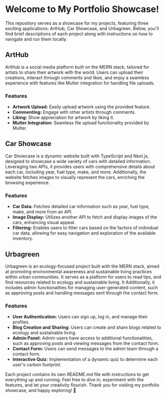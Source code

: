 # Welcome to My Portfolio Showcase!

This repository serves as a showcase for my projects, featuring three exciting applications: ArtHub, Car Showcase, and Urbagreen. Below, you'll find brief descriptions of each project along with instructions on how to navigate and run them locally.

## ArtHub

ArtHub is a social media platform built on the MERN stack, tailored for artists to share their artwork with the world. Users can upload their creations, interact through comments and likes, and enjoy a seamless experience with features like Multer integration for handling file uploads.

### Features

- **Artwork Upload:** Easily upload artwork using the provided feature.
- **Commenting:** Engage with other artists through comments.
- **Liking:** Show appreciation for artwork by liking it.
- **Multer Integration:** Seamless file upload functionality provided by Multer.

## Car Showcase

Car Showcase is a dynamic website built with TypeScript and Next.js, designed to showcase a wide variety of cars with detailed information. Leveraging two APIs, it provides users with comprehensive details about each car, including year, fuel type, make, and more. Additionally, the website fetches images to visually represent the cars, enriching the browsing experience.

### Features

- **Car Data:** Fetches detailed car information such as year, fuel type, make, and more from an API.
- **Image Display:** Utilizes another API to fetch and display images of the cars, enhancing visual appeal.
- **Filtering:** Enables users to filter cars based on the factors of individual car data, allowing for easy navigation and exploration of the available inventory.

## Urbagreen

Urbagreen is an ecology-focused project built with the MERN stack, aimed at promoting environmental awareness and sustainable living practices within urban communities. It serves as a platform for users to read tips, and find resources related to ecology and sustainable living. It  Additionally, it includes admin functionalities for managing user-generated content, such as approving posts and handling messages sent through the contact form.
### Features

- **User Authentication:** Users can sign up, log in, and manage their profiles.
- **Blog Creation and Sharing:** Users can create and share blogs related to ecology and sustainable living.
- **Admin Panel:** Admin users have access to additional functionalities, such as approving posts and viewing messages from the contact form.
- **Contact Form:** Users can send messages to the admin team through a contact form.
- **Interactive Quiz:** Implementation of a dynamic quiz to determine each user's carbon footprint.


Each project contains its own README.md file with instructions to get everything up and running. Feel free to dive in, experiment with the features, and let your creativity flourish. Thank you for visiting my portfolio showcase, and happy exploring! 🚀
